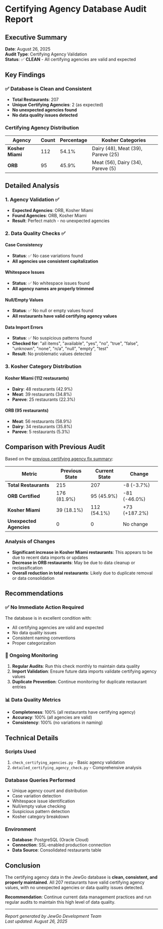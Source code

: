 # Certifying Agency Database Audit Report

## Executive Summary

**Date**: August 26, 2025  
**Audit Type**: Certifying Agency Validation  
**Status**: ✅ **CLEAN** - All certifying agencies are valid and expected  

## Key Findings

### ✅ Database is Clean and Consistent
- **Total Restaurants**: 207
- **Unique Certifying Agencies**: 2 (as expected)
- **No unexpected agencies found**
- **No data quality issues detected**

### Certifying Agency Distribution

| Agency | Count | Percentage | Kosher Categories |
|--------|-------|------------|-------------------|
| **Kosher Miami** | 112 | 54.1% | Dairy (48), Meat (39), Pareve (25) |
| **ORB** | 95 | 45.9% | Meat (56), Dairy (34), Pareve (5) |

## Detailed Analysis

### 1. Agency Validation ✅
- **Expected Agencies**: ORB, Kosher Miami
- **Found Agencies**: ORB, Kosher Miami
- **Result**: Perfect match - no unexpected agencies

### 2. Data Quality Checks ✅

#### Case Consistency
- **Status**: ✅ No case variations found
- **All agencies use consistent capitalization**

#### Whitespace Issues
- **Status**: ✅ No whitespace issues found
- **All agency names are properly trimmed**

#### Null/Empty Values
- **Status**: ✅ No null or empty values found
- **All restaurants have valid certifying agency values**

#### Data Import Errors
- **Status**: ✅ No suspicious patterns found
- **Checked for**: "all items", "available", "yes", "no", "true", "false", "unknown", "none", "n/a", "null", "empty", "test"
- **Result**: No problematic values detected

### 3. Kosher Category Distribution

#### Kosher Miami (112 restaurants)
- **Dairy**: 48 restaurants (42.9%)
- **Meat**: 39 restaurants (34.8%)
- **Pareve**: 25 restaurants (22.3%)

#### ORB (95 restaurants)
- **Meat**: 56 restaurants (58.9%)
- **Dairy**: 34 restaurants (35.8%)
- **Pareve**: 5 restaurants (5.3%)

## Comparison with Previous Audit

Based on the [previous certifying agency fix summary](CERTIFYING_AGENCY_FIX_SUMMARY.md):

| Metric | Previous State | Current State | Change |
|--------|----------------|---------------|---------|
| **Total Restaurants** | 215 | 207 | -8 (-3.7%) |
| **ORB Certified** | 176 (81.9%) | 95 (45.9%) | -81 (-46.0%) |
| **Kosher Miami** | 39 (18.1%) | 112 (54.1%) | +73 (+187.2%) |
| **Unexpected Agencies** | 0 | 0 | No change |

### Analysis of Changes
- **Significant increase in Kosher Miami restaurants**: This appears to be due to recent data imports or updates
- **Decrease in ORB restaurants**: May be due to data cleanup or reclassification
- **Overall reduction in total restaurants**: Likely due to duplicate removal or data consolidation

## Recommendations

### ✅ No Immediate Action Required
The database is in excellent condition with:
- All certifying agencies are valid and expected
- No data quality issues
- Consistent naming conventions
- Proper categorization

### 🔄 Ongoing Monitoring
1. **Regular Audits**: Run this check monthly to maintain data quality
2. **Import Validation**: Ensure future data imports validate certifying agency values
3. **Duplicate Prevention**: Continue monitoring for duplicate restaurant entries

### 📊 Data Quality Metrics
- **Completeness**: 100% (all restaurants have certifying agency)
- **Accuracy**: 100% (all agencies are valid)
- **Consistency**: 100% (no variations in naming)

## Technical Details

### Scripts Used
1. `check_certifying_agencies.py` - Basic agency validation
2. `detailed_certifying_agency_check.py` - Comprehensive analysis

### Database Queries Performed
- Unique agency count and distribution
- Case variation detection
- Whitespace issue identification
- Null/empty value checking
- Suspicious pattern detection
- Kosher category breakdown

### Environment
- **Database**: PostgreSQL (Oracle Cloud)
- **Connection**: SSL-enabled production connection
- **Data Source**: Consolidated restaurants table

## Conclusion

The certifying agency data in the JewGo database is **clean, consistent, and properly maintained**. All 207 restaurants have valid certifying agency values, with no unexpected agencies or data quality issues detected.

**Recommendation**: Continue current data management practices and run regular audits to maintain this high level of data quality.

---

*Report generated by JewGo Development Team*  
*Last updated: August 26, 2025*
